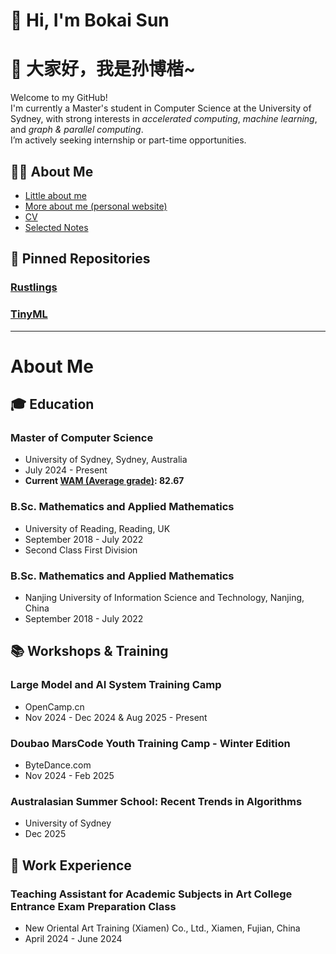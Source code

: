 # 👋 Hi, I'm Bokai Sun  
# 👋 大家好，我是孙博楷~

Welcome to my GitHub!  
I'm currently a Master's student in Computer Science at the University of Sydney, with strong interests in *accelerated computing*, *machine learning*, and *graph & parallel computing*.   
I’m actively seeking internship or part-time opportunities.  

## 👨‍🎓 About Me 
- [Little about me](#about-me)  
- [More about me (personal website)](https://scbz.cn.eu.org)  
- [CV]()    
- [Selected Notes]()   

## 📌 Pinned Repositories

### [Rustlings]()
### [TinyML]()

---

# About Me

## 🎓 Education
### **Master of Computer Science**   
- University of Sydney, Sydney, Australia  
- July 2024 - Present
- **Current [WAM (Average grade)](https://www.sydney.edu.au/students/weighted-average-mark.html): 82.67**  
### **B.Sc. Mathematics and Applied Mathematics**   
- University of Reading, Reading, UK  
- September 2018 - July 2022 
- Second Class First Division   
### **B.Sc. Mathematics and Applied Mathematics**  
- Nanjing University of Information Science and Technology, Nanjing, China  
- September 2018 - July 2022 

## 📚 Workshops & Training
### **Large Model and AI System Training Camp**
- OpenCamp.cn  
- Nov 2024 - Dec 2024 & Aug 2025 - Present  
<!-- - what dir should I do... -->
### **Doubao MarsCode Youth Training Camp - Winter Edition**
- ByteDance.com  
- Nov 2024 - Feb 2025   
### **Australasian Summer School: Recent Trends in Algorithms**
- University of Sydney  
- Dec 2025  

## 💼 Work Experience
### **Teaching Assistant for Academic Subjects in Art College Entrance Exam Preparation Class**  
- New Oriental Art Training (Xiamen) Co., Ltd., Xiamen, Fujian, China  
- April 2024 - June 2024  


<!--
**scbz4learning/scbz4learning** is a ✨ _special_ ✨ repository because its `README.md` (this file) appears on your GitHub profile.

Here are some ideas to get you started:

- 🔭 I’m currently working on ...
- 🌱 I’m currently learning ...
- 👯 I’m looking to collaborate on ...
- 🤔 I’m looking for help with ...
- 💬 Ask me about ...
- 📫 How to reach me: ...
- 😄 Pronouns: ...
- ⚡ Fun fact: ...
-->
